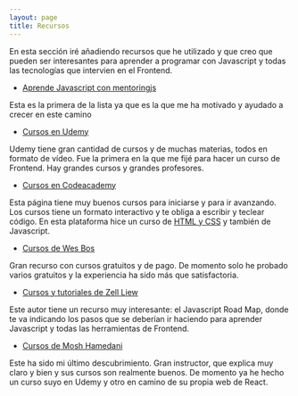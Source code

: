 ```yaml
---
layout: page
title: Recursos
---
```


En esta sección iré añadiendo recursos que he utilizado y que creo que pueden ser interesantes
para aprender a programar con Javascript y todas las tecnologías que intervien en el Frontend.  

- [Aprende Javascript con mentoringjs](http://www.mentoringjs.com/)

Esta es la primera de la lista ya que es la que me ha motivado y ayudado a crecer en este camino

- [Cursos en Udemy](https://www.udemy.com/)

Udemy tiene gran cantidad de cursos y de muchas materias, todos en formato de vídeo.
Fue la primera en la que me fijé para hacer un curso de Frontend. Hay grandes cursos y grandes profesores.

- [Cursos en Codeacademy](https://www.codecademy.com/)

Esta página tiene muy buenos cursos para iniciarse y para ir avanzando. Los cursos tiene un formato interactivo y te obliga a escribir y teclear código. En esta plataforma hice un curso de [HTML y CSS](https://felipefcor.github.io/2018-04-08-Curso-HTML-y-CSS-en-codeacadamy/) y también de Javascript.

- [Cursos de Wes Bos](https://wesbos.com/courses/)

Gran recurso con cursos gratuitos y de pago. De momento solo he probado varios gratuitos y la experiencia ha sido más que satisfactoria.

- [Cursos y tutoriales de Zell Liew](https://zellwk.com)

Este autor tiene un recurso muy interesante: el Javascript Road Map, donde te va indicando los pasos que se deberían ir haciendo para aprender Javascript y todas las herramientas de Frontend.

- [Cursos de Mosh Hamedani](https://programmingwithmosh.com/)

Este ha sido mi último descubrimiento. Gran instructor, que explica muy claro y bien y sus cursos son realmente buenos. De momento ya he hecho un curso suyo en Udemy y otro en camino de su propia web de React.
